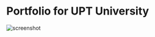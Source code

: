 # Portfolio for UPT University

![screenshot](https://user-images.githubusercontent.com/17165922/46571165-f5afd580-c978-11e8-9a26-27788cad7752.png)
